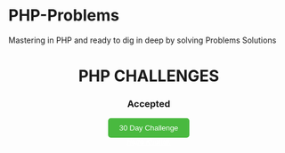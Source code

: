 # PHP-Problems
Mastering in PHP and ready to dig in deep by solving Problems Solutions

<div align="center">
  <h1 align="center">PHP CHALLENGES</h1>
  <h3>Accepted</h3>

  <a href="#" target="_blank" style="display: block;">
    <button style="background-color: #49b93f; color: #fff; padding: 10px 20px; border: none; border-radius: 5px; cursor: pointer;">30 Day Challenge </button>
  </a>
</div>

<div align="center">
  <a href="https://github.com/Hajra-Khattak/PHP-Problems.git" style="font-size: 0.75rem; color: #fff;">
    <i>Hajra Khattak</i>
  </a>
</div>


<br/>
